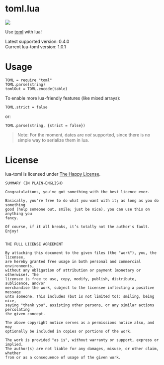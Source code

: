 # toml.lua

<img src="https://travis-ci.org/jonstoler/lua-toml.svg" />

Use [toml](https://github.com/toml-lang/toml) with lua!

Latest supported version: 0.4.0  
Current lua-toml version: 1.0.1

# Usage

	TOML = require "toml"
	TOML.parse(string)
	tomlOut = TOML.encode(table)

To enable more lua-friendly features (like mixed arrays):

	TOML.strict = false

or:

	TOML.parse(string, {strict = false})

<span></span>

> Note: For the moment, dates are *not* supported, since there is no simple way to serialize them in lua.

# License

lua-toml is licensed under [The Happy License](https://github.com/jonstoler/The-Happy-License).

```
SUMMARY (IN PLAIN-ENGLISH)

Congratulations, you've got something with the best licence ever.

Basically, you're free to do what you want with it; as long as you do something 
good (help someone out, smile; just be nice), you can use this on anything you 
fancy.

Of course, if it all breaks, it’s totally not the author's fault.
Enjoy!


THE FULL LICENSE AGREEMENT

By attaching this document to the given files (the "work"), you, the licensee, 
are hereby granted free usage in both personal and commercial environments, 
without any obligation of attribution or payment (monetary or otherwise). The 
licensee is free to use, copy, modify, publish, distribute, sublicence, and/or 
merchandise the work, subject to the licensee inflecting a positive message 
unto someone. This includes (but is not limited to): smiling, being nice, 
saying "thank you", assisting other persons, or any similar actions percolating 
the given concept.

The above copyright notice serves as a permissions notice also, and may 
optionally be included in copies or portions of the work.

The work is provided "as is", without warranty or support, express or implied. 
The author(s) are not liable for any damages, misuse, or other claim, whether 
from or as a consequence of usage of the given work.
```
